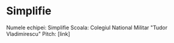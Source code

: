 # Simplifie

Numele echipei: Simplifie
Scoala: Colegiul National Militar "Tudor Vladimirescu"
Pitch: [link]
